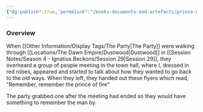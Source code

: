 ```yaml
---
{"dg-publish":true,"permalink":"/books-documents-and-artefacts/prince-of-fire-flyer/","updated":"2025-06-10T19:00:50.322+01:00"}
---
```


### Overview
When [[Other Information/Display Tags/The Party\|The Party]] were walking through [[Locations/The Dawn Empire/Dustwood\|Dustwood]] in [[Session Notes/Season 4 - Ignatius Beckons/Session 29\|Session 29]], they overheard a group of people meeting in the town hall, where I, dressed in red robes, appeared and started to talk about how they wanted to go back to the old ways. When they left, they handed out these flyers which read, "Remember, remember the prince of fire" 

The party grabbed one after the meeting had ended so they would have something to remember the man by. 
